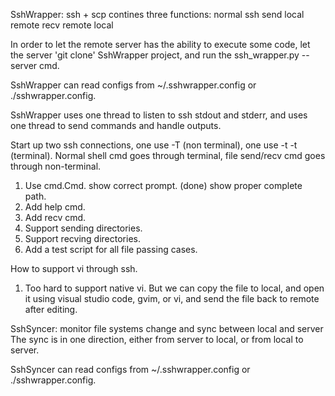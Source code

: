 
SshWrapper: ssh + scp
contines three functions:
  normal ssh
  send local remote
  recv remote local

In order to let the remote server has the ability to execute some code, let the server
'git clone' SshWrapper project, and run the ssh_wrapper.py --server cmd.

SshWrapper can read configs from ~/.sshwrapper.config or ./sshwrapper.config.

SshWrapper uses one thread to listen to ssh stdout and stderr, and uses one thread
  to send commands and handle outputs.

  Start up two ssh connections, one use -T (non terminal), one use -t -t (terminal).
  Normal shell cmd goes through terminal, file send/recv cmd goes through
  non-terminal.

1. Use cmd.Cmd.
   show correct prompt. (done)
   show proper complete path.
2. Add help cmd.
3. Add recv cmd.
4. Support sending directories.
5. Support recving directories.
6. Add a test script for all file passing cases.

How to support vi through ssh.
1. Too hard to support native vi. But we can copy the file to local, and open
it using visual studio code, gvim, or vi, and send the file back to remote
after editing.


SshSyncer: monitor file systems change and sync between local and server
  The sync is in one direction, either from server to local, or from local to server.

SshSyncer can read configs from ~/.sshwrapper.config or ./sshwrapper.config.